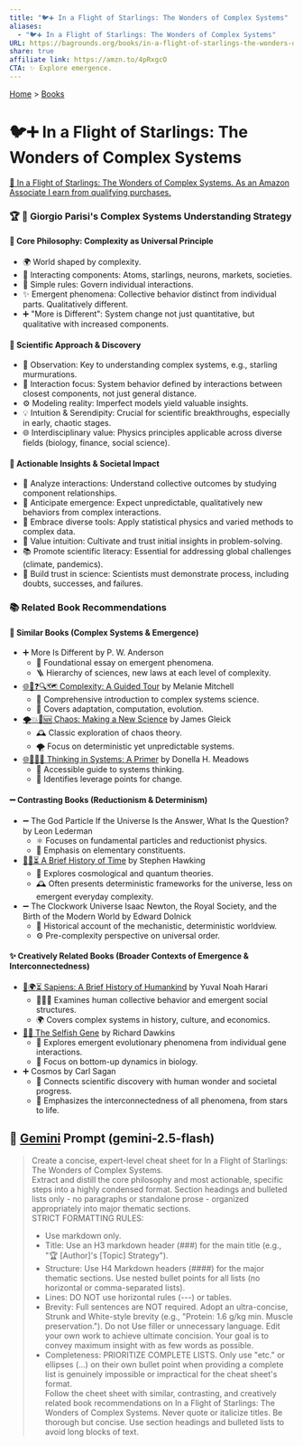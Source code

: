 ```yaml
---
title: "🐦➕ In a Flight of Starlings: The Wonders of Complex Systems"
aliases:
  - "🐦➕ In a Flight of Starlings: The Wonders of Complex Systems"
URL: https://bagrounds.org/books/in-a-flight-of-starlings-the-wonders-of-complex-systems
share: true
affiliate link: https://amzn.to/4pRxgcO
CTA: ✨ Explore emergence.
---
```

[Home](../index.md) > [Books](./index.md)  
# 🐦➕ In a Flight of Starlings: The Wonders of Complex Systems  
[🛒 In a Flight of Starlings: The Wonders of Complex Systems. As an Amazon Associate I earn from qualifying purchases.](https://amzn.to/4pRxgcO)  
  
### 🏆 🎉 Giorgio Parisi's Complex Systems Understanding Strategy  
  
#### 🧠 Core Philosophy: Complexity as Universal Principle  
* 🌍 World shaped by complexity.  
* 🤝 Interacting components: Atoms, starlings, neurons, markets, societies.  
* 📏 Simple rules: Govern individual interactions.  
* ✨ Emergent phenomena: Collective behavior distinct from individual parts. Qualitatively different.  
* ➕ "More is Different": System change not just quantitative, but qualitative with increased components.  
  
#### 🔬 Scientific Approach & Discovery  
* 👀 Observation: Key to understanding complex systems, e.g., starling murmurations.  
* 🔗 Interaction focus: System behavior defined by interactions between closest components, not just general distance.  
* ⚙️ Modeling reality: Imperfect models yield valuable insights.  
* 💡 Intuition & Serendipity: Crucial for scientific breakthroughs, especially in early, chaotic stages.  
* 🌐 Interdisciplinary value: Physics principles applicable across diverse fields (biology, finance, social science).  
  
#### 🚀 Actionable Insights & Societal Impact  
* 🔎 Analyze interactions: Understand collective outcomes by studying component relationships.  
* 🔮 Anticipate emergence: Expect unpredictable, qualitatively new behaviors from complex interactions.  
* 🧰 Embrace diverse tools: Apply statistical physics and varied methods to complex data.  
* 🧠 Value intuition: Cultivate and trust initial insights in problem-solving.  
* 📚 Promote scientific literacy: Essential for addressing global challenges (climate, pandemics).  
* 🤝 Build trust in science: Scientists must demonstrate process, including doubts, successes, and failures.  
  
### 📚 Related Book Recommendations  
  
#### 📑 Similar Books (Complex Systems & Emergence)  
* ➕ More Is Different by P. W. Anderson  
    * 📜 Foundational essay on emergent phenomena.  
    * 🪜 Hierarchy of sciences, new laws at each level of complexity.  
* [🌐🧭❓🔍🗺️ Complexity: A Guided Tour](./complexity.md) by Melanie Mitchell  
    * 📖 Comprehensive introduction to complex systems science.  
    * 🔄 Covers adaptation, computation, evolution.  
* [🌪️💥🦋🆕 Chaos: Making a New Science](./chaos.md) by James Gleick  
    * 🕰️ Classic exploration of chaos theory.  
    * 🌪️ Focus on deterministic yet unpredictable systems.  
* [🌐🔗🧠📖 Thinking in Systems: A Primer](./thinking-in-systems.md) by Donella H. Meadows  
    * 🧭 Accessible guide to systems thinking.  
    * 🔑 Identifies leverage points for change.  
  
#### ➖ Contrasting Books (Reductionism & Determinism)  
* ➖ The God Particle If the Universe Is the Answer, What Is the Question? by Leon Lederman  
    * ⚛️ Focuses on fundamental particles and reductionist physics.  
    * 🧱 Emphasis on elementary constituents.  
* [🤏📜⏳ A Brief History of Time](./a-brief-history-of-time.md) by Stephen Hawking  
    * 🌌 Explores cosmological and quantum theories.  
    * 🕰️ Often presents deterministic frameworks for the universe, less on emergent everyday complexity.  
* ➖ The Clockwork Universe Isaac Newton, the Royal Society, and the Birth of the Modern World by Edward Dolnick  
    * 📜 Historical account of the mechanistic, deterministic worldview.  
    * ⚙️ Pre-complexity perspective on universal order.  
  
#### ✨ Creatively Related Books (Broader Contexts of Emergence & Interconnectedness)  
* [📜🌍⏳ Sapiens: A Brief History of Humankind](./sapiens-a-brief-history-of-humankind.md) by Yuval Noah Harari  
    * 🧑‍🤝‍🧑 Examines human collective behavior and emergent social structures.  
    * 🌍 Covers complex systems in history, culture, and economics.  
* [👤🧬 The Selfish Gene](./the-selfish-gene.md) by Richard Dawkins  
    * 🧬 Explores emergent evolutionary phenomena from individual gene interactions.  
    * 🌱 Focus on bottom-up dynamics in biology.  
* ➕ Cosmos by Carl Sagan  
    * 🌠 Connects scientific discovery with human wonder and societal progress.  
    * 🔗 Emphasizes the interconnectedness of all phenomena, from stars to life.  
  
## 💬 [Gemini](https://gemini.google.com) Prompt (gemini-2.5-flash)  
> Create a concise, expert-level cheat sheet for In a Flight of Starlings: The Wonders of Complex Systems.  
Extract and distill the core philosophy and most actionable, specific steps into a highly condensed format. Section headings and bulleted lists only - no paragraphs or standalone prose - organized appropriately into major thematic sections.  
> STRICT FORMATTING RULES:  
> - Use markdown only.  
> - Title: Use an H3 markdown header (###) for the main title (e.g., "🏆 [Author]'s [Topic] Strategy").  
> - Structure: Use H4 Markdown headers (####) for the major thematic sections. Use nested bullet points for all lists (no horizontal or comma-separated lists).  
> - Lines: DO NOT use horizontal rules (---) or tables.  
> - Brevity: Full sentences are NOT required. Adopt an ultra-concise, Strunk and White-style brevity (e.g., "Protein: 1.6 g/kg min. Muscle preservation."). Do not Use filler or unnecessary language. Edit your own work to achieve ultimate concision. Your goal is to convey maximum insight with as few words as possible.  
> - Completeness: PRIORITIZE COMPLETE LISTS. Only use "etc." or ellipses (...) on their own bullet point when providing a complete list is genuinely impossible or impractical for the cheat sheet's format.  
> Follow the cheet sheet with similar, contrasting, and creatively related book recommendations on In a Flight of Starlings: The Wonders of Complex Systems. Never quote or italicize titles. Be thorough but concise. Use section headings and bulleted lists to avoid long blocks of text.